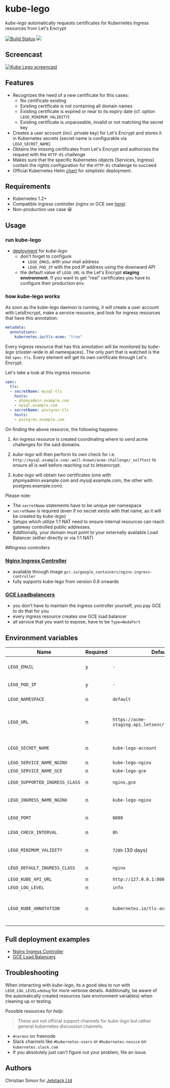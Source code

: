# kube-lego

*kube-lego* automatically requests certificates for Kubernetes Ingress resources from Let's Encrypt

[![Build Status](https://travis-ci.org/jetstack/kube-lego.svg?branch=master)](https://travis-ci.org/jetstack/kube-lego)
[![](https://images.microbadger.com/badges/version/jetstack/kube-lego.svg)](http://microbadger.com/#/images/jetstack/kube-lego "Get your own version badge on microbadger.com")

## Screencast

[![Kube Lego screencast](https://asciinema.org/a/47444.png)](https://asciinema.org/a/47444)

## Features

- Recognizes the need of a new certificate for this cases:
  - No certificate existing
  - Existing certificate is not containing all domain names
  - Existing certificate is expired or near to its expiry date (cf. option `LEGO_MINIMUM_VALIDITY`)
  - Existing certificate is unparseable, invalid or not matching the secret key
- Creates a user account (incl. private key) for Let's Encrypt and stores it in Kubernetes secrets (secret name is configurable via `LEGO_SECRET_NAME`)
- Obtains the missing certificates from Let's Encrypt and authorizes the request with the `HTTP-01` challenge
- Makes sure that the specific Kubernetes objects (Services, Ingress) contain the rights configuration for the `HTTP-01` challenge to succeed
- Official Kubernetes Helm [chart](https://github.com/kubernetes/charts/tree/master/stable/kube-lego) for simplistic deployment.

## Requirements

- Kubernetes 1.2+
- Compatible ingress controller (nginx or GCE see [here](#ingress))
- Non-production use case :laughing:

## Usage

### run kube-lego

- [deployment](examples/gce/lego/deployment.yaml) for *kube-lego*
  - don't forget to configure
     - `LEGO_EMAIL` with your mail address
     - `LEGO_POD_IP` with the pod IP address using the downward API
  - the default value of `LEGO_URL` is the Let's Encrypt **staging environment**. If you want to get "real" certificates you have to configure their production env.

### how kube-lego works

As soon as the kube-lego daemon is running, it will create a user account with LetsEncrypt, make a service resource, and look for ingress resources that have this annotation:

```yaml
metadata:
  annotations:
    kubernetes.io/tls-acme: "true"
```

Every ingress resource that has this annotation will be monitored by *kube-lego* (cluster-wide in all namespaces). The only part that is watched is the list `spec.tls`. Every element will get its own certificate through Let's Encrypt.

Let's take a look at this ingress resource:

```yaml
spec:
  tls:
  - secretName: mysql-tls
    hosts:
    - phpmyadmin.example.com
    - mysql.example.com
  - secretName: postgres-tls
    hosts:
    - postgres.example.com
```

On finding the above resource, the following happens:

1. An ingress resource is created coordinating where to send acme challenges for the said domains.

2. *kube-lego* will then perform its own check for i.e. `http://mysql.example.com/.well-known/acme-challenge/_selftest` to ensure all is well before reaching out to letsencrypt.

3. *kube-lego* will obtain two certificates (one with phpmyadmin.example.com and mysql.example.com, the other with postgres.example.com).


Please note:

- The `secretName` statements have to be unique per namespace
- `secretName` is required (even if no secret exists with that name, as it will be created by *kube-lego*)
- Setups which utilize 1:1 NAT need to ensure internal resources can reach gateway controlled public addresses.
- Additionally, your domain must point to your externally available Load Balancer (either directly or via 1:1 NAT)


##<a name="ingress"></a>Ingress controllers

### [Nginx Ingress Controller](https://github.com/kubernetes/ingress/tree/master/controllers/nginx)

- available through image `gcr.io/google_containers/nginx-ingress-controller`
- fully supports kube-lego from version 0.8 onwards

### [GCE Loadbalancers](https://github.com/kubernetes/ingress/tree/master/controllers/gce)

- you don't have to maintain the ingress controller yourself, you pay GCE to do that for you
- every ingress resource creates one GCE load balancer
- all service that you want to expose, have to be `Type=NodePort`

## Environment variables

| Name | Required | Default | Description |
|------|----------|---------|-------------|
| `LEGO_EMAIL` | y | `-` | E-Mail address for the ACME account, used to recover from lost secrets |
| `LEGO_POD_IP` | y | `-` | Pod IP address (use the [downward API](http://kubernetes.io/docs/user-guide/downward-api/))|
| `LEGO_NAMESPACE` | n | `default` | Namespace where kube-lego is running in |
| `LEGO_URL` | n | `https://acme-staging.api.letsencrypt.org/directory` | URL for the ACME server. To get "real" certificates set to the production API of Let's Encrypt: `https://acme-v01.api.letsencrypt.org/directory` |
| `LEGO_SECRET_NAME` | n | `kube-lego-account` | Name of the secret in the same namespace that contains ACME account secret |
| `LEGO_SERVICE_NAME_NGINX` | n | `kube-lego-nginx` | Service name for NGINX ingress |
| `LEGO_SERVICE_NAME_GCE` | n | `kube-lego-gce` | Service name for GCE ingress |
| `LEGO_SUPPORTED_INGRESS_CLASS` | n | `nginx,gce` | Specify the supported ingress class |
| `LEGO_INGRESS_NAME_NGINX` | n | `kube-lego-nginx` | Ingress name which contains the routing for HTTP verification for nginx ingress |
| `LEGO_PORT` | n | `8080` | Port where this daemon is listening for verifcation calls (HTTP method)|
| `LEGO_CHECK_INTERVAL` | n | `8h` | Interval for periodically certificate checks (to find expired certs)|
| `LEGO_MINIMUM_VALIDITY` | n | `720h` (30 days) | Request a renewal when the remaining certificate validitiy falls below that value|
| `LEGO_DEFAULT_INGRESS_CLASS` | n | `nginx` | Default ingress class for resources without specification|
| `LEGO_KUBE_API_URL` | n | `http://127.0.0.1:8080` | API server URL |
| `LEGO_LOG_LEVEL` | n | `info` | Set log level (`debug|info|warn|error`) |
| `LEGO_KUBE_ANNOTATION` | n | `kubernetes.io/tls-acme` | Set the ingress annotation used by this instance of kube-lego to get certificate for from Let's Encrypt. Allows you to run kube-lego against staging and production LE |

## Full deployment examples

- [Nginx Ingress Controller](examples/nginx/)
- [GCE Load Balancers](examples/gce/)

## Troubleshooting

When interacting with *kube-lego*, its a good idea to run with `LEGO_LOG_LEVEL=debug` for more verbose details.
Additionally, be aware of the automatically created resources (see environment variables) when cleaning up or testing.

Possible resources for *help*:

> These are not official support channels for *kube-lego* but rather
> general kubernetes discussion channels.

* `#coreos` on freenode
* Slack channels like `#kubernetes-users` or `#kubernetes-novice` on `kubernetes.slack.com`
* If you absolutely just can't figure out your problem, file an issue.


## Authors

Christian Simon for [Jetstack Ltd](http://www.jetstack.io)
